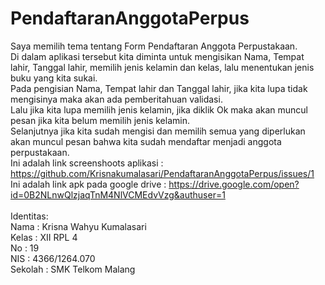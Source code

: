 # PendaftaranAnggotaPerpus
Saya memilih tema tentang Form Pendaftaran Anggota Perpustakaan.
<br>Di dalam aplikasi tersebut kita diminta untuk mengisikan Nama, Tempat lahir, Tanggal lahir, memilih jenis kelamin dan kelas, 
lalu menentukan jenis buku yang kita sukai.
<br>Pada pengisian Nama, Tempat lahir dan Tanggal lahir, jika kita lupa tidak mengisinya maka akan ada pemberitahuan validasi.
<br>Lalu jika kita lupa memilih jenis kelamin, jika diklik Ok maka akan muncul pesan jika kita belum memilih jenis kelamin.
<br>Selanjutnya jika kita sudah mengisi dan memilih semua yang diperlukan akan muncul pesan bahwa kita sudah mendaftar menjadi anggota perpustakaan.
<br>Ini adalah link screenshoots aplikasi : https://github.com/Krisnakumalasari/PendaftaranAnggotaPerpus/issues/1
<br>Ini adalah link apk pada google drive : https://drive.google.com/open?id=0B2NLnwQlzjaqTnM4NlVCMEdvVzg&authuser=1
<br>
<br>Identitas:
<br>Nama    : Krisna Wahyu Kumalasari
<br>Kelas   : XII RPL 4
<br>No      : 19
<br>NIS     : 4366/1264.070
<br>Sekolah : SMK Telkom Malang
